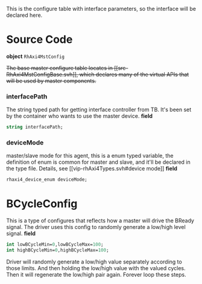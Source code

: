 This is the configure table with interface parameters, so the interface will be declared here.

# Source Code
**object** `RhAxi4MstConfig`

~~The base master configure table locates in [[src-RhAxi4MstConfigBase.svh]], which declares many of the virtual APIs that will be used by master components.~~

### interfacePath
The string typed path for getting interface controller from TB. It's been set by the container who wants to use the master device.
**field**
```systemverilog
string interfacePath;
```
### deviceMode
master/slave mode for this agent, this is a enum typed variable, the definition of enum is common for master and slave, and it'll be declared in the type file.
Details, see [[vip-rhAxi4Types.svh#device mode]]
**field**
```systemverilog
rhaxi4_device_enum deviceMode;
```
# BCycleConfig
This is a type of configures that reflects how a master will drive the BReady signal. The driver uses this config to randomly generate a low/high level signal.
**field**
```systemverilog
int lowBCycleMin=0,lowBCycleMax=100;
int highBCycleMin=0,highBCycleMax=100;
```
Driver will randomly generate a low/high value separately according to those limits. And then holding the low/high value with the valued cycles. Then it will regenerate the low/high pair again. Forever loop these steps.